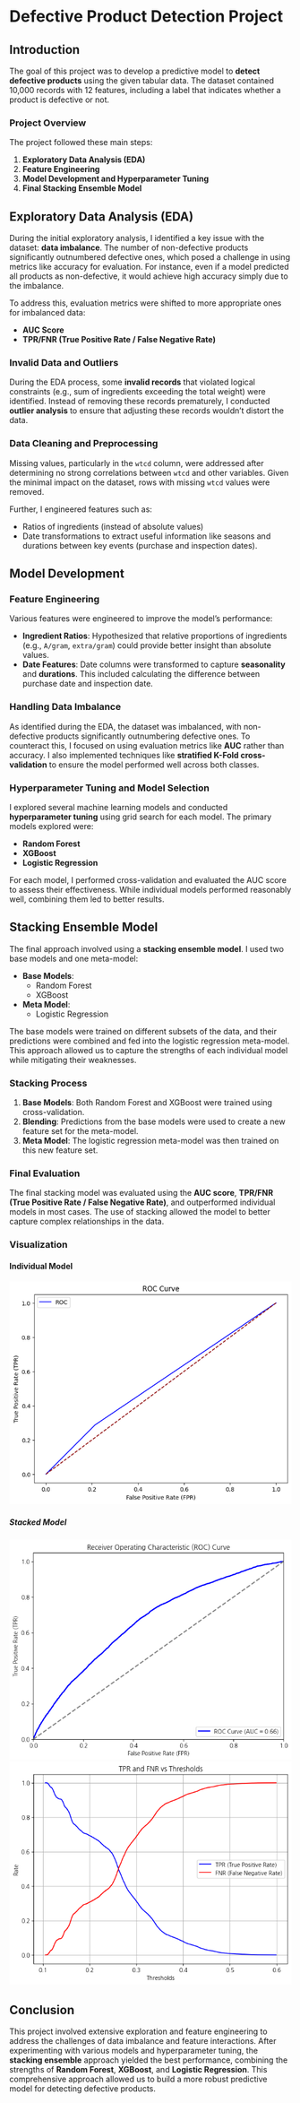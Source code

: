 # Defective Product Detection Project

## Introduction
The goal of this project was to develop a predictive model to **detect defective products** using the given tabular data. The dataset contained 10,000 records with 12 features, including a label that indicates whether a product is defective or not.

### Project Overview
The project followed these main steps:
1. **Exploratory Data Analysis (EDA)**
2. **Feature Engineering**
3. **Model Development and Hyperparameter Tuning**
4. **Final Stacking Ensemble Model**

## Exploratory Data Analysis (EDA)
During the initial exploratory analysis, I identified a key issue with the dataset: **data imbalance**. The number of non-defective products significantly outnumbered defective ones, which posed a challenge in using metrics like accuracy for evaluation. For instance, even if a model predicted all products as non-defective, it would achieve high accuracy simply due to the imbalance.

To address this, evaluation metrics were shifted to more appropriate ones for imbalanced data:
- **AUC Score**
- **TPR/FNR (True Positive Rate / False Negative Rate)**

### Invalid Data and Outliers
During the EDA process, some **invalid records** that violated logical constraints (e.g., sum of ingredients exceeding the total weight) were identified. Instead of removing these records prematurely, I conducted **outlier analysis** to ensure that adjusting these records wouldn’t distort the data.

### Data Cleaning and Preprocessing
Missing values, particularly in the `wtcd` column, were addressed after determining no strong correlations between `wtcd` and other variables. Given the minimal impact on the dataset, rows with missing `wtcd` values were removed.

Further, I engineered features such as:
- Ratios of ingredients (instead of absolute values)
- Date transformations to extract useful information like seasons and durations between key events (purchase and inspection dates).

## Model Development

### Feature Engineering
Various features were engineered to improve the model’s performance:
- **Ingredient Ratios**: Hypothesized that relative proportions of ingredients (e.g., `A/gram`, `extra/gram`) could provide better insight than absolute values.
- **Date Features**: Date columns were transformed to capture **seasonality** and **durations**. This included calculating the difference between purchase date and inspection date.

### Handling Data Imbalance
As identified during the EDA, the dataset was imbalanced, with non-defective products significantly outnumbering defective ones. To counteract this, I focused on using evaluation metrics like **AUC** rather than accuracy. I also implemented techniques like **stratified K-Fold cross-validation** to ensure the model performed well across both classes.

### Hyperparameter Tuning and Model Selection
I explored several machine learning models and conducted **hyperparameter tuning** using grid search for each model. The primary models explored were:
- **Random Forest**
- **XGBoost**
- **Logistic Regression**

For each model, I performed cross-validation and evaluated the AUC score to assess their effectiveness. While individual models performed reasonably well, combining them led to better results.

## Stacking Ensemble Model
The final approach involved using a **stacking ensemble model**. I used two base models and one meta-model:
- **Base Models**:
  - Random Forest
  - XGBoost
- **Meta Model**:
  - Logistic Regression

The base models were trained on different subsets of the data, and their predictions were combined and fed into the logistic regression meta-model. This approach allowed us to capture the strengths of each individual model while mitigating their weaknesses.

### Stacking Process
1. **Base Models**: Both Random Forest and XGBoost were trained using cross-validation.
2. **Blending**: Predictions from the base models were used to create a new feature set for the meta-model.
3. **Meta Model**: The logistic regression meta-model was then trained on this new feature set.

### Final Evaluation
The final stacking model was evaluated using the **AUC score**, **TPR/FNR (True Positive Rate / False Negative Rate)**, and outperformed individual models in most cases. The use of stacking allowed the model to better capture complex relationships in the data.

### Visualization
#### Individual Model
![Ind._AUC](/image/singlemodel_roc.png)
##### Stacked Model
![Stk.AUC](/image/roc_curve.png)
![Stk.TF](/image/tpr_fnr.png)


## Conclusion
This project involved extensive exploration and feature engineering to address the challenges of data imbalance and feature interactions. After experimenting with various models and hyperparameter tuning, the **stacking ensemble** approach yielded the best performance, combining the strengths of **Random Forest**, **XGBoost**, and **Logistic Regression**. This comprehensive approach allowed us to build a more robust predictive model for detecting defective products.

